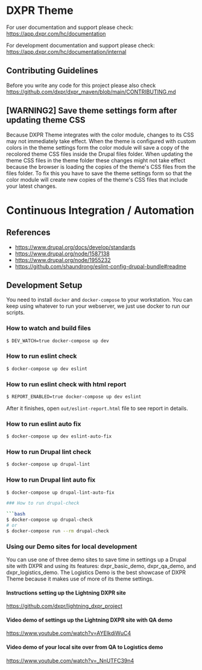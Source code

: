 # DXPR Theme

For user documentation and support please check:
https://app.dxpr.com/hc/documentation

For development documentation and support please check:
https://app.dxpr.com/hc/documentation/internal

## Contributing Guidelines

Before you write any code for this project please also check 
https://github.com/dxpr/dxpr_maven/blob/main/CONTRIBUTING.md

## [WARNING2] Save theme settings form after updating theme CSS

Because DXPR Theme integrates with the color module, changes to its CSS may
not immediately take effect.
When the theme is configured with custom colors in the theme settings form
the color module will save a copy of the recolored theme CSS files inside
the Drupal files folder. When updating the theme CSS files in the theme
folder these changes might not take effect because the browser is loading
the copies of the theme's CSS files from the files folder. To fix this you
have to save the theme settings form so that the color module will create
new copies of the theme's CSS files that include your latest changes.

# Continuous Integration / Automation

## References

- https://www.drupal.org/docs/develop/standards
- https://www.drupal.org/node/1587138
- https://www.drupal.org/node/1955232
- https://github.com/shaundrong/eslint-config-drupal-bundle#readme

## Development Setup

You need to install `docker` and `docker-compose` to your workstation.
You can keep using whatever to run your webserver,
we just use docker to run our scripts.


### How to watch and build files

```bash
$ DEV_WATCH=true docker-compose up dev
```

### How to run eslint check

```bash
$ docker-compose up dev eslint
```

### How to run eslint check with html report

```bash
$ REPORT_ENABLED=true docker-compose up dev eslint
```

After it finishes, open `out/eslint-report.html` file to see report in details.


### How to run eslint auto fix

```bash
$ docker-compose up dev eslint-auto-fix
```

### How to run Drupal lint check

```bash
$ docker-compose up drupal-lint
```

### How to run Drupal lint auto fix

```bash
$ docker-compose up drupal-lint-auto-fix

### How to run drupal-check

```bash
$ docker-compose up drupal-check
# or
$ docker-compose run --rm drupal-check
```

### Using our Demo sites for local development

You can use one of three demo sites to save time in settings up a Drupal site
with DXPR and using its features: dxpr_basic_demo, dxpr_qa_demo, and
dxpr_logistics_demo. The Logistics Demo is the best showcase of DXPR Theme
because it makes use of more of its theme settings.

#### Instructions setting up the Lightning DXPR site

https://github.com/dxpr/lightning_dxpr_project

#### Video demo of settings up the Lightning DXPR site with QA demo

https://www.youtube.com/watch?v=AYEIkdiWuC4

#### Video demo of your local site over from QA to Logistics demo

https://www.youtube.com/watch?v=_NnUTFC39n4
